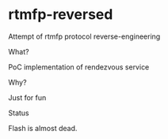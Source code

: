 # rtmfp-reversed
Attempt of rtmfp protocol reverse-engineering

What?

PoC implementation of rendezvous service

Why?

Just for fun

Status

Flash is almost dead.
